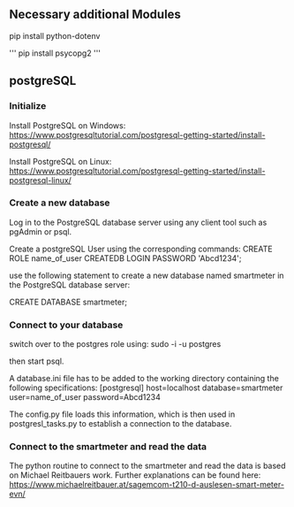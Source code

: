 ## Necessary additional Modules

pip install python-dotenv

'''
pip install psycopg2
'''

## postgreSQL

### Initialize

Install PostgreSQL on Windows:
https://www.postgresqltutorial.com/postgresql-getting-started/install-postgresql/

Install PostgreSQL on Linux:
https://www.postgresqltutorial.com/postgresql-getting-started/install-postgresql-linux/

### Create a new database

Log in to the PostgreSQL database server using any client tool such as pgAdmin or psql.

Create a postgreSQL User using the corresponding commands:
CREATE ROLE name_of_user
CREATEDB
LOGIN
PASSWORD 'Abcd1234';

use the following statement to create a new database named smartmeter in the PostgreSQL database server:

CREATE DATABASE smartmeter;

### Connect to your database

switch over to the postgres role using:
sudo -i -u postgres

then start psql.

A database.ini file has to be added to the working directory containing the following specifications:
[postgresql]
host=localhost
database=smartmeter
user=name_of_user
password=Abcd1234

The config.py file loads this information, which is then used in postgresl_tasks.py to establish a connection to the database.

### Connect to the smartmeter and read the data

The python routine to connect to the smartmeter and read the data is based on Michael Reitbauers work.
Further explanations can be found here:
https://www.michaelreitbauer.at/sagemcom-t210-d-auslesen-smart-meter-evn/
